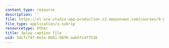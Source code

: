 ```yaml
---
content_type: resource
description: ''
file: https://ol-ocw-studio-app-production.s3.amazonaws.com/courses/9-00sc-introduction-to-psychology-fall-2011/3dcfcf470e1e0b6198f6aab5fc4ff536_76O3rulk844.srt
file_type: application/x-subrip
resourcetype: Other
title: 3play caption file
uid: 3dcfcf47-0e1e-0b61-98f6-aab5fc4ff536
---
```

